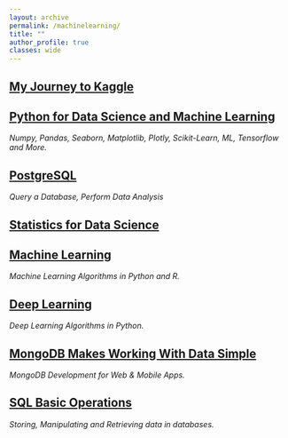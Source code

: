 ```yaml
---
layout: archive
permalink: /machinelearning/
title: ""
author_profile: true
classes: wide
---
```


## [My Journey to Kaggle](../_posts/2020-02-22-kaggle-guide.md)

## [Python for Data Science and Machine Learning](../_posts/2020-02-22-pythondsml.md) 
*Numpy, Pandas, Seaborn, Matplotlib, Plotly, Scikit-Learn, ML, Tensorflow and More.*

## [PostgreSQL](../_posts/2020-02-23-postgresql.md)
*Query a Database, Perform Data Analysis*

## [Statistics for Data Science](../_posts/2020-02-22-statistics.md)

## [Machine Learning](../_posts/2020-02-22-ml.md)
*Machine Learning Algorithms in Python and R.*

## [Deep Learning](../_posts/2020-02-22-dl.md)
*Deep Learning Algorithms in Python.*

## [MongoDB Makes Working With Data Simple](../_posts/2019-11-01-MongoDB.md)
*MongoDB Development for Web & Mobile Apps.*

## [SQL Basic Operations](../_posts/2020-02-07-SQL.md)
*Storing, Manipulating and Retrieving data in databases.*




